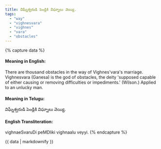 ```yaml
---
title: విఘ్నేశ్వరుడి పెండ్లికి విఘ్నాలు వెయ్యి.
tags:
  - "way"
  - "vighnesvara"
  - "vighnes"
  - "vara"
  - "obstacles"
---
```


{% capture data %}
#### Meaning in English:
There are thousand obstacles in the way of Vighnes'vara's marriage.
Vighnesvara (Ganesa) is the god of obstacles, the deity 'supposed capable of either causing or removing difficulties or impediments.' (Wilson.)
Applied to an unlucky man.

#### Meaning in Telugu:
విఘ్నేశ్వరుడి పెండ్లికి విఘ్నాలు వెయ్యి.

#### English Transliteration:
vighnaeSvaruDi peMDliki vighnaalu veyyi.
{% endcapture %}

{{ data | markdownify }}

